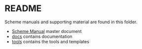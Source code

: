 # README

Scheme manuals and supporting material are found in this folder.

* [Scheme Manual](./scheme-manual.md) master document
* [docs](./docs) contains documentation
* [tools](./tools) contains the tools and templates